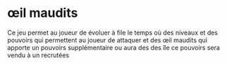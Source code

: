 # œil maudits 
Ce jeu permet au joueur de évoluer à file le temps où des niveaux et des pouvoirs qui permettent au joueur de attaquer et des œil maudits qui apporte un pouvoirs supplémentaire ou aura des des île ce pouvoirs sera vendu à un recrutées 
